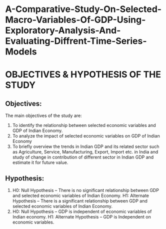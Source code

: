 # A-Comparative-Study-On-Selected-Macro-Variables-Of-GDP-Using-Exploratory-Analysis-And-Evaluating-Diffrent-Time-Series-Models

# OBJECTIVES & HYPOTHESIS OF THE STUDY
## Objectives: 
The main objectives of the study are:
1. To identify the relationship between selected economic variables and GDP of 
Indian Economy.
2. To analyze the impact of selected economic variables on GDP of Indian
Economy
3. To briefly overview the trends in Indian GDP and its related sector such as 
Agriculture, Service, Manufacturing, Export, Import etc. in India and study of change in 
contribution of different sector in Indian GDP and estimate it for future value.

## Hypothesis:
1. H0: Null Hypothesis – There is no significant relationship between GDP and 
selected economic variables of Indian Economy.
H1: Alternate Hypothesis – There is a significant relationship between GDP and 
selected economic variables of Indian Economy.
2. H0: Null Hypothesis – GDP is independent of economic variables of Indian 
economy.
H1: Alternate Hypothesis – GDP is Independent on economic variables.
